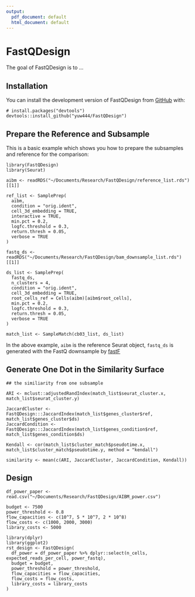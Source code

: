```yaml
---
output:
  pdf_document: default
  html_document: default
---
```


# FastQDesign

<!-- badges: start -->
<!-- badges: end -->

The goal of FastQDesign is to ...

## Installation

You can install the development version of FastQDesign from [GitHub](https://github.com/) with:

```
# install.packages("devtools")
devtools::install_github("yuw444/FastQDesign")
```

## Prepare the Reference and Subsample

This is a basic example which shows you how to prepare the subsamples and reference for the comparison:

```
library(FastQDesign)
library(Seurat)

aibm <- readRDS("~/Documents/Research/FastQDesign/reference_list.rds")[[1]]

ref_list <- SamplePrep(
  aibm,
  condition = "orig.ident",
  cell_3d_embedding = TRUE,
  interactive = TRUE,
  min.pct = 0.2,
  logfc.threshold = 0.3,
  return.thresh = 0.05,
  verbose = TRUE
)

fastq_ds <- readRDS("~/Documents/Research/FastQDesign/bam_downsample_list.rds")[[1]]

ds_list <- SamplePrep(
  fastq_ds,
  n_clusters = 4,
  condition = "orig.ident",
  cell_3d_embedding = TRUE,
  root_cells_ref = Cells(aibm)[aibm$root_cells],
  min.pct = 0.2,
  logfc.threshold = 0.3,
  return.thresh = 0.05,
  verbose = TRUE
)

match_list <- SampleMatch(cb03_list, ds_list)

```

In the above example, `aibm` is the reference Seurat object, `fastq_ds` is generated with the FastQ downsample by [fastF](https://github.com/yuw444/fastF)


## Generate One Dot in the Similarity Surface

```
## the similiarity from one subsample

ARI <- mclust::adjustedRandIndex(match_list$seurat_cluster.x, match_list$seurat_cluster.y)

JaccardCluster <- FastQDesign:::JaccardIndex(match_list$genes_cluster$ref, match_list$genes_cluster$ds)
JaccardCondition <- FastQDesign:::JaccardIndex(match_list$genes_condition$ref, match_list$genes_condition$ds)

Kendall <- cor(match_list$cluster_match$pseudotime.x, match_list$cluster_match$pseudotime.y, method = "kendall")

similarity <- mean(c(ARI, JaccardCluster, JaccardCondition, Kendall))
```

## Design

```
df_power_paper <- read.csv("~/Documents/Research/FastQDesign/AIBM_power.csv")

budget <- 7500
power_threshold <- 0.8
flow_capacities <- c(10^7, 5 * 10^7, 2 * 10^8)
flow_costs <- c(1000, 2000, 3000)
library_costs <- 5000

library(dplyr)
library(ggplot2)
rst_design <- FastQDesign(
  df_power = df_power_paper %>% dplyr::select(n_cells, expected_reads_per_cell, power_fastq),
  budget = budget,
  power_threshold = power_threshold,
  flow_capacities = flow_capacities,
  flow_costs = flow_costs,
  library_costs = library_costs
)
```
